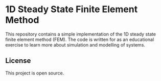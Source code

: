 # 1D Steady State Finite Element Method

This repository contains a simple implementation of the 1D steady state finite element method (FEM). The code is written for as an educational exercise to learn more about simulation and modelling of systems.

## License
This project is open source.
